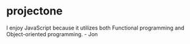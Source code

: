 # projectone

I enjoy JavaScript because it utilizes both Functional programming and Object-oriented programming. - Jon 